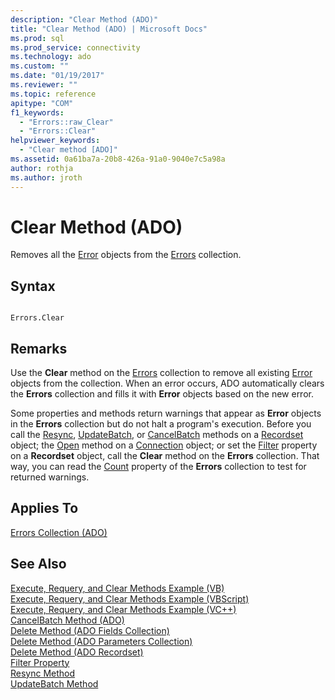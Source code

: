 ```yaml
---
description: "Clear Method (ADO)"
title: "Clear Method (ADO) | Microsoft Docs"
ms.prod: sql
ms.prod_service: connectivity
ms.technology: ado
ms.custom: ""
ms.date: "01/19/2017"
ms.reviewer: ""
ms.topic: reference
apitype: "COM"
f1_keywords: 
  - "Errors::raw_Clear"
  - "Errors::Clear"
helpviewer_keywords: 
  - "Clear method [ADO]"
ms.assetid: 0a61ba7a-20b8-426a-91a0-9040e7c5a98a
author: rothja
ms.author: jroth
---
```

# Clear Method (ADO)
Removes all the [Error](./error-object.md) objects from the [Errors](./errors-collection-ado.md) collection.  
  
## Syntax  
  
```  
  
Errors.Clear  
```  
  
## Remarks  
 Use the **Clear** method on the [Errors](./errors-collection-ado.md) collection to remove all existing [Error](./error-object.md) objects from the collection. When an error occurs, ADO automatically clears the **Errors** collection and fills it with **Error** objects based on the new error.  
  
 Some properties and methods return warnings that appear as **Error** objects in the **Errors** collection but do not halt a program's execution. Before you call the [Resync](./resync-method.md), [UpdateBatch](./updatebatch-method.md), or [CancelBatch](./cancelbatch-method-ado.md) methods on a [Recordset](./recordset-object-ado.md) object; the [Open](./open-method-ado-connection.md) method on a [Connection](./connection-object-ado.md) object; or set the [Filter](./filter-property.md) property on a **Recordset** object, call the **Clear** method on the **Errors** collection. That way, you can read the [Count](./count-property-ado.md) property of the **Errors** collection to test for returned warnings.  
  
## Applies To  
 [Errors Collection (ADO)](./errors-collection-ado.md)  
  
## See Also  
 [Execute, Requery, and Clear Methods Example (VB)](./execute-requery-and-clear-methods-example-vb.md)   
 [Execute, Requery, and Clear Methods Example (VBScript)](./execute-requery-and-clear-methods-example-vbscript.md)   
 [Execute, Requery, and Clear Methods Example (VC++)](./execute-requery-and-clear-methods-example-vc.md)   
 [CancelBatch Method (ADO)](./cancelbatch-method-ado.md)   
 [Delete Method (ADO Fields Collection)](./delete-method-ado-fields-collection.md)   
 [Delete Method (ADO Parameters Collection)](./delete-method-ado-parameters-collection.md)   
 [Delete Method (ADO Recordset)](./delete-method-ado-recordset.md)   
 [Filter Property](./filter-property.md)   
 [Resync Method](./resync-method.md)   
 [UpdateBatch Method](./updatebatch-method.md)